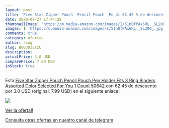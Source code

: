 ```yaml
---
layout: post
title: 'Five Star Zipper Pouch  Pencil Pouch  Pe al 62.45 % de descuento'
date: 2020-09-27 17:44:28
thumbnailImage: 'https://m.media-amazon.com/images/I/51nQfPAx6RL._SL200_.jpg'
images: [ 'https://m.media-amazon.com/images/I/51nQfPAx6RL._SL200_.jpg' ]
comments: true
category: ofertas
author: ring
slug: B003O3ETZC
description:
actualPrice: 3.0 USD
comparePrice: 7.99 USD
inStock: true
---
```


Está [Five Star Zipper Pouch  Pencil Pouch  Pen Holder  Fits 3 Ring Binders  Assorted  Color Selected For You  1 Count  50642 ](https://www.amazon.com/dp/B003O3ETZC/?tag=redken08-20) con 62.45 de descuento por 3.0 USD (original: 7.99 USD) en el siguiente enlace!

[![](https://m.media-amazon.com/images/I/51nQfPAx6RL._SL200_.jpg)](https://www.amazon.com/dp/B003O3ETZC/?tag=redken08-20)

[Ver la oferta!!](https://www.amazon.com/dp/B003O3ETZC/?tag=redken08-20)

[Consulta otras ofertas en nuestro canal de telegram](https://t.me/s/ofertas25)
